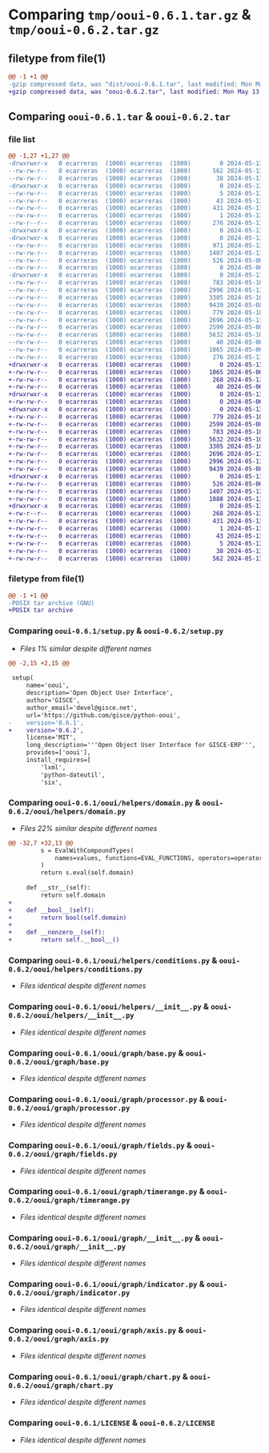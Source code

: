 # Comparing `tmp/ooui-0.6.1.tar.gz` & `tmp/ooui-0.6.2.tar.gz`

## filetype from file(1)

```diff
@@ -1 +1 @@
-gzip compressed data, was "dist/ooui-0.6.1.tar", last modified: Mon May 13 15:30:15 2024, max compression
+gzip compressed data, was "ooui-0.6.2.tar", last modified: Mon May 13 15:38:30 2024, max compression
```

## Comparing `ooui-0.6.1.tar` & `ooui-0.6.2.tar`

### file list

```diff
@@ -1,27 +1,27 @@
-drwxrwxr-x   0 ecarreras  (1000) ecarreras  (1000)        0 2024-05-13 15:30:15.000000 ooui-0.6.1/
--rw-rw-r--   0 ecarreras  (1000) ecarreras  (1000)      562 2024-05-13 15:29:49.000000 ooui-0.6.1/setup.py
--rw-rw-r--   0 ecarreras  (1000) ecarreras  (1000)       38 2024-05-13 15:30:15.000000 ooui-0.6.1/setup.cfg
-drwxrwxr-x   0 ecarreras  (1000) ecarreras  (1000)        0 2024-05-13 15:30:15.000000 ooui-0.6.1/ooui.egg-info/
--rw-rw-r--   0 ecarreras  (1000) ecarreras  (1000)        5 2024-05-13 15:30:15.000000 ooui-0.6.1/ooui.egg-info/top_level.txt
--rw-rw-r--   0 ecarreras  (1000) ecarreras  (1000)       43 2024-05-13 15:30:15.000000 ooui-0.6.1/ooui.egg-info/requires.txt
--rw-rw-r--   0 ecarreras  (1000) ecarreras  (1000)      431 2024-05-13 15:30:15.000000 ooui-0.6.1/ooui.egg-info/SOURCES.txt
--rw-rw-r--   0 ecarreras  (1000) ecarreras  (1000)        1 2024-05-13 15:30:15.000000 ooui-0.6.1/ooui.egg-info/dependency_links.txt
--rw-r--r--   0 ecarreras  (1000) ecarreras  (1000)      276 2024-05-13 15:30:15.000000 ooui-0.6.1/ooui.egg-info/PKG-INFO
-drwxrwxr-x   0 ecarreras  (1000) ecarreras  (1000)        0 2024-05-13 15:30:15.000000 ooui-0.6.1/ooui/
-drwxrwxr-x   0 ecarreras  (1000) ecarreras  (1000)        0 2024-05-13 15:30:15.000000 ooui-0.6.1/ooui/helpers/
--rw-rw-r--   0 ecarreras  (1000) ecarreras  (1000)      971 2024-05-13 14:52:41.000000 ooui-0.6.1/ooui/helpers/domain.py
--rw-rw-r--   0 ecarreras  (1000) ecarreras  (1000)     1407 2024-05-13 14:13:20.000000 ooui-0.6.1/ooui/helpers/conditions.py
--rw-rw-r--   0 ecarreras  (1000) ecarreras  (1000)      526 2024-05-06 17:19:46.000000 ooui-0.6.1/ooui/helpers/__init__.py
--rw-rw-r--   0 ecarreras  (1000) ecarreras  (1000)        0 2024-05-06 16:22:58.000000 ooui-0.6.1/ooui/__init__.py
-drwxrwxr-x   0 ecarreras  (1000) ecarreras  (1000)        0 2024-05-13 15:30:15.000000 ooui-0.6.1/ooui/graph/
--rw-rw-r--   0 ecarreras  (1000) ecarreras  (1000)      783 2024-05-10 12:49:23.000000 ooui-0.6.1/ooui/graph/base.py
--rw-rw-r--   0 ecarreras  (1000) ecarreras  (1000)     2996 2024-05-13 15:00:24.000000 ooui-0.6.1/ooui/graph/processor.py
--rw-rw-r--   0 ecarreras  (1000) ecarreras  (1000)     3305 2024-05-10 12:09:54.000000 ooui-0.6.1/ooui/graph/fields.py
--rw-rw-r--   0 ecarreras  (1000) ecarreras  (1000)     9439 2024-05-08 12:28:50.000000 ooui-0.6.1/ooui/graph/timerange.py
--rw-rw-r--   0 ecarreras  (1000) ecarreras  (1000)      779 2024-05-10 12:16:14.000000 ooui-0.6.1/ooui/graph/__init__.py
--rw-rw-r--   0 ecarreras  (1000) ecarreras  (1000)     2696 2024-05-13 15:27:59.000000 ooui-0.6.1/ooui/graph/indicator.py
--rw-rw-r--   0 ecarreras  (1000) ecarreras  (1000)     2599 2024-05-08 10:59:34.000000 ooui-0.6.1/ooui/graph/axis.py
--rw-rw-r--   0 ecarreras  (1000) ecarreras  (1000)     5632 2024-05-10 12:48:45.000000 ooui-0.6.1/ooui/graph/chart.py
--rw-rw-r--   0 ecarreras  (1000) ecarreras  (1000)       40 2024-05-06 16:18:58.000000 ooui-0.6.1/README.md
--rw-rw-r--   0 ecarreras  (1000) ecarreras  (1000)     1065 2024-05-06 16:18:58.000000 ooui-0.6.1/LICENSE
--rw-rw-r--   0 ecarreras  (1000) ecarreras  (1000)      276 2024-05-13 15:30:15.000000 ooui-0.6.1/PKG-INFO
+drwxrwxr-x   0 ecarreras  (1000) ecarreras  (1000)        0 2024-05-13 15:38:30.162073 ooui-0.6.2/
+-rw-rw-r--   0 ecarreras  (1000) ecarreras  (1000)     1065 2024-05-06 16:18:58.000000 ooui-0.6.2/LICENSE
+-rw-rw-r--   0 ecarreras  (1000) ecarreras  (1000)      268 2024-05-13 15:38:30.162073 ooui-0.6.2/PKG-INFO
+-rw-rw-r--   0 ecarreras  (1000) ecarreras  (1000)       40 2024-05-06 16:18:58.000000 ooui-0.6.2/README.md
+drwxrwxr-x   0 ecarreras  (1000) ecarreras  (1000)        0 2024-05-13 15:38:30.158073 ooui-0.6.2/ooui/
+-rw-rw-r--   0 ecarreras  (1000) ecarreras  (1000)        0 2024-05-06 16:22:58.000000 ooui-0.6.2/ooui/__init__.py
+drwxrwxr-x   0 ecarreras  (1000) ecarreras  (1000)        0 2024-05-13 15:38:30.162073 ooui-0.6.2/ooui/graph/
+-rw-rw-r--   0 ecarreras  (1000) ecarreras  (1000)      779 2024-05-10 12:16:14.000000 ooui-0.6.2/ooui/graph/__init__.py
+-rw-rw-r--   0 ecarreras  (1000) ecarreras  (1000)     2599 2024-05-08 10:59:34.000000 ooui-0.6.2/ooui/graph/axis.py
+-rw-rw-r--   0 ecarreras  (1000) ecarreras  (1000)      783 2024-05-10 12:49:23.000000 ooui-0.6.2/ooui/graph/base.py
+-rw-rw-r--   0 ecarreras  (1000) ecarreras  (1000)     5632 2024-05-10 12:48:45.000000 ooui-0.6.2/ooui/graph/chart.py
+-rw-rw-r--   0 ecarreras  (1000) ecarreras  (1000)     3305 2024-05-10 12:09:54.000000 ooui-0.6.2/ooui/graph/fields.py
+-rw-rw-r--   0 ecarreras  (1000) ecarreras  (1000)     2696 2024-05-13 15:27:59.000000 ooui-0.6.2/ooui/graph/indicator.py
+-rw-rw-r--   0 ecarreras  (1000) ecarreras  (1000)     2996 2024-05-13 15:00:24.000000 ooui-0.6.2/ooui/graph/processor.py
+-rw-rw-r--   0 ecarreras  (1000) ecarreras  (1000)     9439 2024-05-08 12:28:50.000000 ooui-0.6.2/ooui/graph/timerange.py
+drwxrwxr-x   0 ecarreras  (1000) ecarreras  (1000)        0 2024-05-13 15:38:30.162073 ooui-0.6.2/ooui/helpers/
+-rw-rw-r--   0 ecarreras  (1000) ecarreras  (1000)      526 2024-05-06 17:19:46.000000 ooui-0.6.2/ooui/helpers/__init__.py
+-rw-rw-r--   0 ecarreras  (1000) ecarreras  (1000)     1407 2024-05-13 14:13:20.000000 ooui-0.6.2/ooui/helpers/conditions.py
+-rw-rw-r--   0 ecarreras  (1000) ecarreras  (1000)     1088 2024-05-13 15:37:47.000000 ooui-0.6.2/ooui/helpers/domain.py
+drwxrwxr-x   0 ecarreras  (1000) ecarreras  (1000)        0 2024-05-13 15:38:30.162073 ooui-0.6.2/ooui.egg-info/
+-rw-r--r--   0 ecarreras  (1000) ecarreras  (1000)      268 2024-05-13 15:38:30.000000 ooui-0.6.2/ooui.egg-info/PKG-INFO
+-rw-rw-r--   0 ecarreras  (1000) ecarreras  (1000)      431 2024-05-13 15:38:30.000000 ooui-0.6.2/ooui.egg-info/SOURCES.txt
+-rw-rw-r--   0 ecarreras  (1000) ecarreras  (1000)        1 2024-05-13 15:38:30.000000 ooui-0.6.2/ooui.egg-info/dependency_links.txt
+-rw-rw-r--   0 ecarreras  (1000) ecarreras  (1000)       43 2024-05-13 15:38:30.000000 ooui-0.6.2/ooui.egg-info/requires.txt
+-rw-rw-r--   0 ecarreras  (1000) ecarreras  (1000)        5 2024-05-13 15:38:30.000000 ooui-0.6.2/ooui.egg-info/top_level.txt
+-rw-rw-r--   0 ecarreras  (1000) ecarreras  (1000)       38 2024-05-13 15:38:30.162073 ooui-0.6.2/setup.cfg
+-rw-rw-r--   0 ecarreras  (1000) ecarreras  (1000)      562 2024-05-13 15:38:02.000000 ooui-0.6.2/setup.py
```

### filetype from file(1)

```diff
@@ -1 +1 @@
-POSIX tar archive (GNU)
+POSIX tar archive
```

### Comparing `ooui-0.6.1/setup.py` & `ooui-0.6.2/setup.py`

 * *Files 1% similar despite different names*

```diff
@@ -2,15 +2,15 @@
 
 setup(
     name='ooui',
     description='Open Object User Interface',
     author='GISCE',
     author_email='devel@gisce.net',
     url='https://github.com/gisce/python-ooui',
-    version='0.6.1',
+    version='0.6.2',
     license='MIT',
     long_description='''Open Object User Interface for GISCE-ERP''',
     provides=['ooui'],
     install_requires=[
         'lxml',
         'python-dateutil',
         'six',
```

### Comparing `ooui-0.6.1/ooui/helpers/domain.py` & `ooui-0.6.2/ooui/helpers/domain.py`

 * *Files 22% similar despite different names*

```diff
@@ -32,7 +32,13 @@
         s = EvalWithCompoundTypes(
             names=values, functions=EVAL_FUNCTIONS, operators=operators
         )
         return s.eval(self.domain)
 
     def __str__(self):
         return self.domain
+
+    def __bool__(self):
+        return bool(self.domain)
+
+    def __nonzero__(self):
+        return self.__bool__()
```

### Comparing `ooui-0.6.1/ooui/helpers/conditions.py` & `ooui-0.6.2/ooui/helpers/conditions.py`

 * *Files identical despite different names*

### Comparing `ooui-0.6.1/ooui/helpers/__init__.py` & `ooui-0.6.2/ooui/helpers/__init__.py`

 * *Files identical despite different names*

### Comparing `ooui-0.6.1/ooui/graph/base.py` & `ooui-0.6.2/ooui/graph/base.py`

 * *Files identical despite different names*

### Comparing `ooui-0.6.1/ooui/graph/processor.py` & `ooui-0.6.2/ooui/graph/processor.py`

 * *Files identical despite different names*

### Comparing `ooui-0.6.1/ooui/graph/fields.py` & `ooui-0.6.2/ooui/graph/fields.py`

 * *Files identical despite different names*

### Comparing `ooui-0.6.1/ooui/graph/timerange.py` & `ooui-0.6.2/ooui/graph/timerange.py`

 * *Files identical despite different names*

### Comparing `ooui-0.6.1/ooui/graph/__init__.py` & `ooui-0.6.2/ooui/graph/__init__.py`

 * *Files identical despite different names*

### Comparing `ooui-0.6.1/ooui/graph/indicator.py` & `ooui-0.6.2/ooui/graph/indicator.py`

 * *Files identical despite different names*

### Comparing `ooui-0.6.1/ooui/graph/axis.py` & `ooui-0.6.2/ooui/graph/axis.py`

 * *Files identical despite different names*

### Comparing `ooui-0.6.1/ooui/graph/chart.py` & `ooui-0.6.2/ooui/graph/chart.py`

 * *Files identical despite different names*

### Comparing `ooui-0.6.1/LICENSE` & `ooui-0.6.2/LICENSE`

 * *Files identical despite different names*

